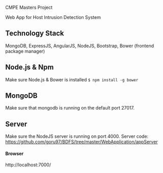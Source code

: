 CMPE Masters Project

Web App for Host Intrusion Detection System


Technology Stack
----------------
MongoDB, ExpressJS, AngularJS, NodeJS, Bootstrap, Bower (frontend package manager)

Node.js & Npm
-------------
Make sure Node.js & Bower is installed
`$ npm install -g bower`

MongoDB
-------
Make sure that mongodb is running on the default port 27017.
                                                    
Server
-------
Make sure the NodeJS server is running on port 4000.
Server code: https://github.com/goru97/BDFS/tree/master/WebApplication/appServer

#### Browser

http://localhost:7000/
 

  







